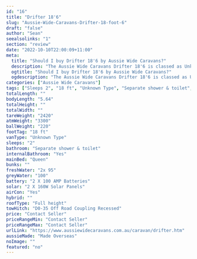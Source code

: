 ```yaml
---
id: "16"
title: "Drifter 18'6"
slug: "Aussie-Wide-Caravans-Drifter-18-foot-6"
draft: "false"
author: "Sean"
seealsolinks: "1"
section: "review"
date: "2022-10-10T22:00:09+11:00"
meta:
  title: "Should I buy Drifter 18'6 by Aussie Wide Caravans?"
  description: "The Aussie Wide Caravans Drifter 18'6 is classed as Unknown Type, and sleeps 2 people. It is Made Overseas and comes in at 18 ft. It generally has Separate shower & toilet."
  ogtitle: "Should I buy Drifter 18'6 by Aussie Wide Caravans?"
  ogdescription: "The Aussie Wide Caravans Drifter 18'6 is classed as Unknown Type, and sleeps 2 people. It is Made Overseas and comes in at 18 ft. It generally has Separate shower & toilet."
categories: ["Aussie Wide Caravans"]
tags: ["Sleeps 2", "18 ft", "Unknown Type", "Separate shower & toilet", "Full height", "Price Unknown"]
totalLength: ""
bodyLength: "5.64"
totalHeight: ""
totalWidth: ""
tareWeight: "2420"
atmWeight: "3300"
ballWeight: "220"
footTag: "18 ft"
vanType: "Unknown Type"
sleeps: "2"
bathroom: "Separate shower & toilet"
internalBathroom: "Yes"
mainBed: "Queen"
bunks: ""
freshWater: "2x 95"
greyWater: "100"
battery: "2 X 100 AMP Batteries"
solar: "2 X 160W Solar Panels"
airCon: "Yes"
hybrid: ""
roofType: "Full height"
towHitch: "D0-35 Off Road Coupling Recessed"
price: "Contact Seller"
priceRangeMin: "Contact Seller"
priceRangeMax: "Contact Seller"
urlLink: "https://www.aussiewidecaravans.com.au/caravan/drifter.htm"
aussieMade: "Made Overseas"
noImage: ""
featured: "no"
---
```

